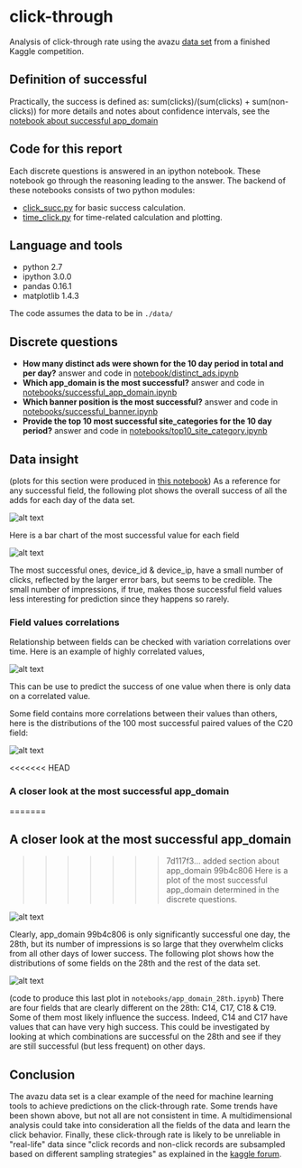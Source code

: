 # click-through
Analysis of click-through rate using the avazu [data set](https://www.kaggle.com/c/avazu-ctr-prediction/download/train.gz)
from a finished Kaggle competition.

## Definition of successful
Practically, the success is defined as:
sum(clicks)/(sum(clicks) + sum(non-clicks))
for more details and notes about confidence intervals,
see the [notebook about successful app_domain](https://github.com/jfraj/click-through/blob/master/notebooks/successful_app_domain.ipynb)

## Code for this report
Each discrete questions is answered in an ipython notebook.
These notebook go through the reasoning leading to the answer.
The backend of these notebooks consists of two python modules:

* [click_succ.py](https://github.com/jfraj/click-through/blob/master/click_succ.py) for basic success calculation.
* [time_click.py](https://github.com/jfraj/click-through/blob/master/time_click.py) for time-related calculation and plotting.


## Language and tools
* python 2.7
* ipython 3.0.0
* pandas 0.16.1
* matplotlib 1.4.3

The code assumes the data to be in `./data/`

## Discrete questions

* **How many distinct ads were shown for the 10 day period in total and per day?**
answer and code in [notebook/distinct_ads.ipynb](https://github.com/jfraj/click-through/blob/master/notebooks/distinct_ads.ipynb)
* **Which app_domain is the most successful?**
answer and code in [notebooks/successful_app_domain.ipynb](https://github.com/jfraj/click-through/blob/master/notebooks/successful_app_domain.ipynb)
* **Which banner position is the most successful?**
answer and code in [notebooks/successful_banner.ipynb](https://github.com/jfraj/click-through/blob/master/notebooks/successful_banner.ipynb)
* **Provide the top 10 most successful site_categories for the 10 day period?**
answer and code in [notebooks/top10_site_category.ipynb](https://github.com/jfraj/click-through/blob/master/notebooks/top10_site_category.ipynb)

## Data insight
(plots for this section were produced in [this notebook](https://github.com/jfraj/click-through/blob/master/notebooks/data_insight.ipynb))
As a reference for any successful field, the following plot
shows the overall success of all the adds for each day of the data set.

![alt text](https://raw.githubusercontent.com/jfraj/click-through/master/plots/all_success.png)


Here is a bar chart of the most successful value for each field

![alt text](https://raw.githubusercontent.com/jfraj/click-through/master/plots/most_success.png)

The most successful ones, device_id & device_ip, have a small number of clicks, reflected by the larger error bars, but seems to be credible.
The small number of impressions, if true, makes those successful field values less interesting for prediction since they happens so rarely.


### Field values correlations
Relationship between fields can be checked with variation correlations over time.  Here is an example of highly correlated values,

![alt text](https://raw.githubusercontent.com/jfraj/click-through/master/plots/high_corr_ex.png)

This can be use to predict the success of one value when there is only data on a correlated value.

Some field contains more correlations between their values than others, here is the distributions of the 100 most successful paired values of the C20 field:

![alt text](https://raw.githubusercontent.com/jfraj/click-through/master/plots/corr_C20.png)

<<<<<<< HEAD
### A closer look at the most successful app_domain
=======
## A closer look at the most successful app_domain
>>>>>>> 7d117f3... added section about app_domain 99b4c806
Here is a plot of the most successful app_domain determined in the discrete questions.

![alt text](https://raw.githubusercontent.com/jfraj/click-through/master/plots/app_domain_success_trend.png)

Clearly, app_domain 99b4c806 is only significantly successful one day, the 28th, but its number of impressions is so large that they overwhelm clicks from all other days of lower success.  The following plot shows how the distributions of some fields on the 28th and the rest of the data set.

![alt text](https://raw.githubusercontent.com/jfraj/click-through/master/plots/app_domain_28th.png)

(code to produce this last plot in `notebooks/app_domain_28th.ipynb`)
There are four fields that are clearly different on the 28th: C14, C17, C18 & C19.  Some of them most likely influence the success.  Indeed, C14 and C17 have values that can have very high success.  This could be investigated by looking at which combinations are successful on the 28th and see if they are still successful (but less frequent) on other days.

## Conclusion
The avazu data set is a clear example of the need for machine learning tools to achieve predictions on the click-through rate. Some trends have been shown above, but not all are not consistent in time.  A multidimensional analysis could take into consideration all the fields of the data and learn the click behavior.  Finally, these click-through rate is likely to be unreliable in "real-life" data since "click records and non-click records are subsampled based on different sampling strategies" as explained in the [kaggle forum](https://www.kaggle.com/c/avazu-ctr-prediction/forums/t/10782/q-a).

